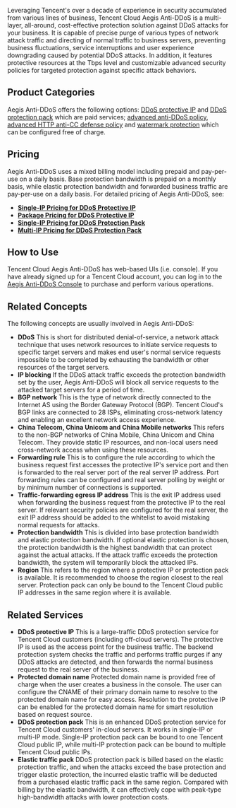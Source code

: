 [//]: # (DOCID:XXXXX)
[//]: # (status:pendingtranslate; TAPDID:XXXXXXX;)
[//]: # (status:published; TAPDID:XXXXXXX; publishdate:20181225)
[//]: # (publishlink: https://intl.cloud.tencent.com/document/product/436)
[//]: # (doctag: price,EIP, operation, API)

Leveraging Tencent's over a decade of experience in security accumulated from various lines of business, Tencent Cloud Aegis Anti-DDoS is a multi-layer, all-around, cost-effective protection solution against DDoS attacks for your business. It is capable of precise purge of various types of network attack traffic and directing of normal traffic to business servers, preventing business fluctuations, service interruptions and user experience downgrading caused by potential DDoS attacks. In addition, it features protective resources at the Tbps level and customizable advanced security policies for targeted protection against specific attack behaviors.

## Product Categories
Aegis Anti-DDoS offers the following options: [DDoS protective IP](https://intl.cloud.tencent.com/document/product/685/20368) and [DDoS protection pack](https://intl.cloud.tencent.com/document/product/685/20369) which are paid services; [advanced anti-DDoS policy](https://console.cloud.tencent.com/gamesec/asp), [advanced HTTP anti-CC defense policy](https://console.cloud.tencent.com/gamesec/ccsp) and [watermark protection](https://console.cloud.tencent.com/gamesec/mark) which can be configured free of charge. 
 
## Pricing
Aegis Anti-DDoS uses a mixed billing model including prepaid and pay-per-use on a daily basis. Base protection bandwidth is prepaid on a monthly basis, while elastic protection bandwidth and forwarded business traffic are pay-per-use on a daily basis. For detailed pricing of Aegis Anti-DDoS, see:

- **[Single-IP Pricing for DDoS Protective IP](https://intl.cloud.tencent.com/document/product/685/15262)**
- **[Package Pricing for DDoS Protective IP](https://intl.cloud.tencent.com/document/product/685/19025)**
- **[Single-IP Pricing for DDoS Protection Pack](https://intl.cloud.tencent.com/document/product/685/15266)**
- **[Multi-IP Pricing for DDoS Protection Pack](https://intl.cloud.tencent.com/document/product/685/15267)**

## **How to Use**
Tencent Cloud Aegis Anti-DDoS has web-based UIs (i.e. console). If you have already signed up for a Tencent Cloud account, you can log in to the [Aegis Anti-DDoS Console](https://console.cloud.tencent.com/gamesec) to purchase and perform various operations.

## Related Concepts
The following concepts are usually involved in Aegis Anti-DDoS:
- **DDoS**
This is short for distributed denial-of-service, a network attack technique that uses network resources to initiate service requests to specific target servers and makes end user's normal service requests impossible to be completed by exhausting the bandwidth or other resources of the target servers.
- **IP blocking**
 If the DDoS attack traffic exceeds the protection bandwidth set by the user, Aegis Anti-DDoS will block all service requests to the attacked target servers for a period of time.
- **BGP network**
This is the type of network directly connected to the Internet AS using the Border Gateway Protocol (BGP). Tencent Cloud's BGP links are connected to 28 ISPs, eliminating cross-network latency and enabling an excellent network access experience.
- **China Telecom, China Unicom and China Mobile networks**
This refers to the non-BGP networks of China Mobile, China Unicom and China Telecom. They provide static IP resources, and non-local users need cross-network access when using these resources.
- **Forwarding rule**
This is to configure the rule according to which the business request first accesses the protective IP's service port and then is forwarded to the real server port of the real server IP address. Port forwarding rules can be configured and real server polling by weight or by minimum number of connections is supported.
- **Traffic-forwarding egress IP address**
This is the exit IP address used when forwarding the business request from the protective IP to the real server. If relevant security policies are configured for the real server, the exit IP address should be added to the whitelist to avoid mistaking normal requests for attacks.
- **Protection bandwidth**
This is divided into base protection bandwidth and elastic protection bandwidth. If optional elastic protection is chosen, the protection bandwidth is the highest bandwidth that can protect against the actual attacks. If the attack traffic exceeds the protection bandwidth, the system will temporarily block the attacked IPs.
- **Region**
This refers to the region where a protective IP or protection pack is available. It is recommended to choose the region closest to the real server. Protection pack can only be bound to the Tencent Cloud public IP addresses in the same region where it is available.

## **Related Services**
- **DDoS protective IP**
This is a large-traffic DDoS protection service for Tencent Cloud customers (including off-cloud servers). The protective IP is used as the access point for the business traffic. The backend protection system checks the traffic and performs traffic purges if any DDoS attacks are detected, and then forwards the normal business request to the real server of the business.
- **Protected domain name**
Protected domain name is provided free of charge when the user creates a business in the console. The user can configure the CNAME of their primary domain name to resolve to the protected domain name for easy access. Resolution to the protective IP can be enabled for the protected domain name for smart resolution based on request source.
- **DDoS protection pack**
This is an enhanced DDoS protection service for Tencent Cloud customers' in-cloud servers. It works in single-IP or multi-IP mode. Single-IP protection pack can be bound to one Tencent Cloud public IP, while multi-IP protection pack can be bound to multiple Tencent Cloud public IPs.
- **Elastic traffic pack**
DDoS protection pack is billed based on the elastic protection traffic, and when the attacks exceed the base protection and trigger elastic protection, the incurred elastic traffic will be deducted from a purchased elastic traffic pack in the same region. Compared with billing by the elastic bandwidth, it can effectively cope with peak-type high-bandwidth attacks with lower protection costs.
